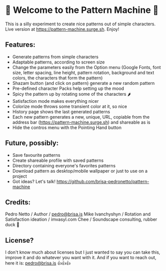# 👋 Welcome to the Pattern Machine 👋

This is a silly experiment to create nice patterns out of simple characters. Live version at https://pattern-machine.surge.sh. Enjoy!

## Features:

- Generate patterns from simple characters
- Adaptable patterns, according to screen size
- Change the parameters easily from the Option menu (Google Fonts,
  font size, letter spacing, line height, pattern rotation, background
  and text colors, the characters that form the pattern)
- Shazam button (and click on pattern) generate a new random pattern
- Pre-defined character Packs help setting up the mood
- Spicy the pattern up by rotating some of the characters 🌶
- Satisfaction mode makes everything nicer
- Colorize mode throws some transient color at it, so nice
- History page shows the last generated patterns
- Each new pattern generates a new, unique, URL, copiable from the
  address bar (https://pattern-machine.surge.sh) and shareable as is
- Hide the contros menu with the Pointing Hand button

## Future, possibly:

- Save favourite patterns
- Create shareable profile with saved patterns
- Directory containing everyone's favorites patterns
- Download pattern as desktop/mobile wallpaper or just to use on a project
- Got ideas? Let's talk! https://github.com/brisa-pedronetto/pattern-machine

## Credits:

Pedro Netto / Author / pedro@brisa.is
Mike Ivanchyshyn / Rotation and Satisfaction ideation / imvasyl.com
Chee / Soundscape consulting, rubber duck 🦆

## License?

I don't know much about licenses but I just wanted to
say you can take this, improve it and do whatever
you want with it. And if you want to reach out, here
it is: pedro@brisa.is 👍👍👍

